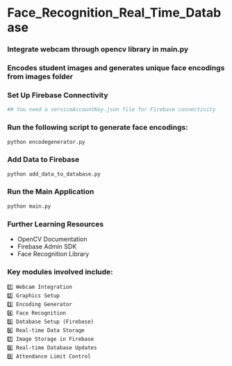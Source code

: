 # Face_Recognition_Real_Time_Database



###  Integrate webcam through opencv library in main.py

###  Encodes student images and generates unique face encodings from images folder

### Set Up Firebase Connectivity

```bash
## You need a serviceAccountKey.json file for Firebase connectivity
```

### Run the following script to generate face encodings:
```bash
python encodegenerator.py
```

### Add Data to Firebase
```bash
python add_data_to_database.py
```


### Run the Main Application

```bash
python main.py
```



### Further Learning Resources

- OpenCV Documentation
- Firebase Admin SDK
- Face Recognition Library



### Key modules involved include:

```
1️⃣ Webcam Integration
2️⃣ Graphics Setup
3️⃣ Encoding Generator
4️⃣ Face Recognition
5️⃣ Database Setup (Firebase)
6️⃣ Real-time Data Storage
7️⃣ Image Storage in Firebase
8️⃣ Real-time Database Updates
9️⃣ Attendance Limit Control
```

